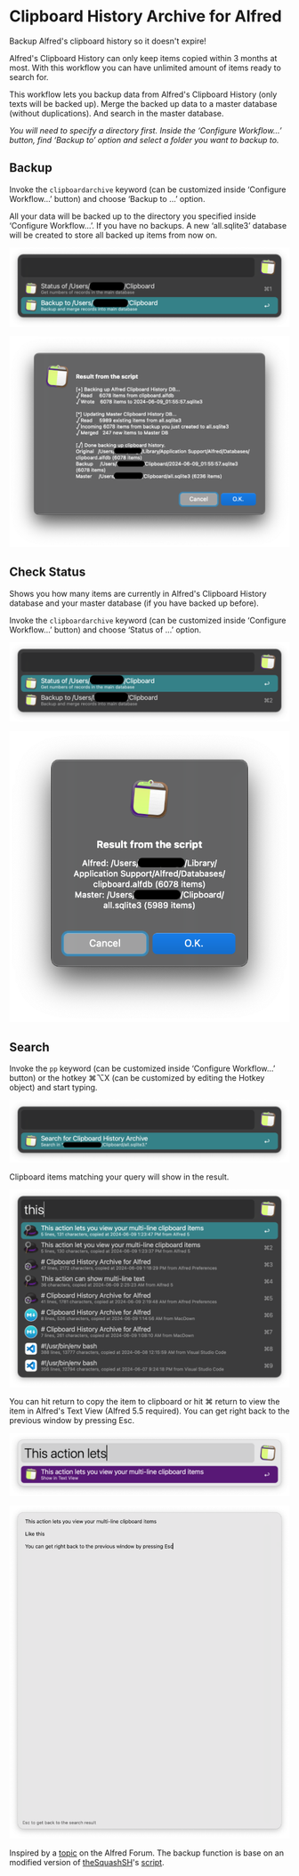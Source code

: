 # Clipboard History Archive for Alfred

Backup Alfred's clipboard history so it doesn't expire!

Alfred's Clipboard History can only keep items copied within 3 months at most. With this workflow you can have unlimited amount of items ready to search for. 

This workflow lets you backup data from Alfred's Clipboard History (only texts will be backed up). Merge the backed up data to a master database (without duplications). And search in the master database. 

*You will need to specify a directory first. Inside the ‘Configure Workflow…’ button, find ‘Backup to’ option and select a folder you want to backup to.*

## Backup

Invoke the `clipboardarchive` keyword (can be customized inside ‘Configure Workflow…’ button) and choose ‘Backup to …’ option.

All your data will be backed up to the directory you specified inside ‘Configure Workflow…’. If you have no backups. A new ‘all.sqlite3’ database will be created to store all backed up items from now on. 

![](images/3.png)

![](images/6.png)

## Check Status

Shows you how many items are currently in Alfred's Clipboard History database and your master database (if you have backed up before).

Invoke the `clipboardarchive` keyword (can be customized inside ‘Configure Workflow…’ button) and choose ‘Status of …’ option.

![](images/4.png)

![](images/5.png)

## Search

Invoke the `pp` keyword (can be customized inside ‘Configure Workflow…’ button) or the hotkey ⌘⌥X (can be customized by editing the Hotkey object) and start typing. 

![](images/1.png)

Clipboard items matching your query will show in the result. 

![](images/2.png)

You can hit return to copy the item to clipboard or hit ⌘ return to view the item in Alfred's Text View (Alfred 5.5 required). You can get right back to the previous window by pressing Esc.

![](images/7.png)

![](images/8.png)

Inspired by a [topic](https://www.alfredforum.com/topic/10969-keep-clipboard-history-forever/?do=findComment&comment=68859) on the Alfred Forum. The backup function is base on an modified version of [theSquashSH](https://www.alfredforum.com/profile/4058-thesquashsh/)'s [script](https://gist.github.com/pirate/6551e1c00a7c4b0c607762930e22804c).
